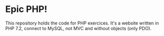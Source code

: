 Epic PHP!
=========

This repository holds the code for PHP exercices. It's a website written in PHP 7.2, connect to MySQL, not MVC and without objects (only PDO).


